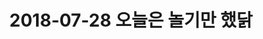---
layout: post
title: 2018-07-28 오늘은 놀기만 했닭
excerpt: "Just about everything you'll need to style in the theme: headings, paragraphs, blockquotes, tables, code blocks, and more."
modified: 2018-07-28
tags: [일기, 문서, 대화, 커뮤니케이션]
comments: true
category: TodaySomething
---